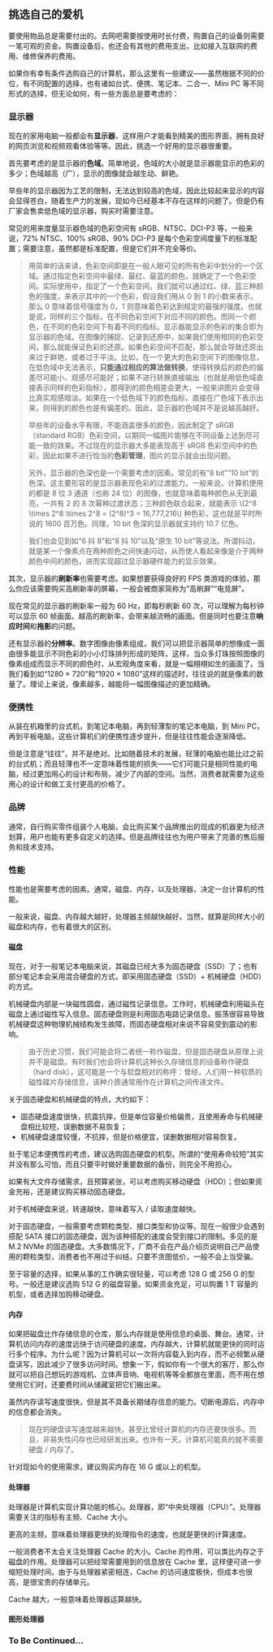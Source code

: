 ## 挑选自己的爱机

要使用物品总是需要付出的。去网吧需要按使用时长付费，购置自己的设备则需要一笔可观的资金。购置设备后，也还会有其他的费用支出，比如接入互联网的费用、维修保养的费用。

如果你有幸有条件选购自己的计算机，那么这里有一些建议——虽然根据不同的价位，有不同配置的选择，也有诸如台式、便携、笔记本、二合一、Mini PC 等不同形式的选择，但无论如何，有一些方面总是要考虑的：

### 显示器

现在的家用电脑一般都会有**显示器**，这样用户才能看到精美的图形界面，拥有良好的网页浏览和视频观看体验等等。因此，挑选一个好用的显示器很重要。

首先要考虑的是显示器的**色域**。简单地说，色域的大小就是显示器能显示的色彩的多少；色域越高（广），显示的图像就会越生动、鲜艳。

早些年的显示器因为工艺的限制，无法达到较高的色域，因此比较起来显示的内容会显得苍白，随着生产力的发展，现如今已经基本不存在这样的问题了。但是仍有厂家会售卖低色域的显示器，购买时需要注意。

常见的用来度量显示器色域的色彩空间有 sRGB、NTSC、DCI-P3 等，一般来说，72% NTSC、100% sRGB、90% DCI-P3 是每个色彩空间度量下的标准配置；需要注意，虽然都是标准配置，但是它们并不完全等价。

> 用简单的话来讲，色彩空间即是在一般人眼可见的所有色彩中划分的一个区域。通过指定色彩空间中最绿、最红、最蓝的颜色，就确定了一个色彩空间。实际使用中，指定了一个色彩空间，我们就可以通过红、绿、蓝三种颜色的强度，来表示其中的一个色彩，假设我们用从 0 到 1 的小数来表示，那么 0 意味着信号强度为 0，1 则意味着色彩达到规定的最强的强度。也就是说，同样的三个指标，在不同色彩空间下对应不同的颜色。而同一个颜色，在不同的色彩空间下有着不同的指标。显示器能显示的色彩的集合即为显示器的色域。在图像的捕捉、记录到还原中，如果我们使用相同的色彩空间，那么就能保证色彩的还原。如果色彩空间不匹配，那么就会导致还原出来过于鲜艳，或者过于平淡。比如，在一个更大的色彩空间下的图像信息，在低色域中无法表示，**只能通过相应的算法做转换**，使得转换后的颜色的偏差尽可能小、观感尽可能好；如果不进行转换直接输出（也就是用低色域直接表示同样的色彩指标），那得到的颜色相差会更大，一般来讲图片会变得比真实观感暗淡。如果在一个低色域下的颜色指标，直接在广色域下表示出来，则得到的颜色也是有偏差的。因此，显示器的色域并不是说越高越好。
>
> 早些年的设备水平有限，不能涵盖很多的颜色，因此制定了 sRGB（standard RGB）色彩空间，以期同一幅图片能够在不同设备上达到尽可能一致的效果。不过现在的显示器大多能表现高于 sRGB 色彩空间中的色彩，因此如果不进行恰当的**色彩管理**，图片的显示就会出现问题。
>
> 另外，显示器的色深也是一个需要考虑的因素。常见的有“8 bit”“10 bit”的色深。这主要形容的是显示器表现色彩的过渡能力。一般来说，计算机使用的都是 8 位 3 通道（也称 24 位）的图像，也就意味着每种颜色从无到最亮，一共有 2 的 8 次幂种过渡状态；三种颜色联合起来，就能表示 \\(2^8 \times 2^8 \times 2^8 = (2^8)^3 = 16,777,216\\) 种色彩，这也就是平时所说的 1600 百万色。同理，10 bit 色深的显示器就支持约 10.7 亿色。
>
> 我们也会见到如“6 抖 8”和“8 抖 10”以及“原生 10 bit”等说法。所谓抖动，就是某一个像素点在两种颜色之间快速闪动，从而使人看起来像是介于两种颜色中间的颜色，进而实现超过显示器硬件能力的显示效果。

其次，显示器的**刷新率**也需要考虑。如果想要获得良好的 FPS 类游戏的体验，那么你应该需要购买高刷新率的屏幕，一般会被商家简称为“高刷屏”“电竞屏”。

现在常见的显示器的刷新率一般为 60 Hz，即每秒刷新 60 次，可以理解为每秒钟可以显示 60 帧画面。越高的刷新率，会带来越流畅的画面。但是同时也要注意**响应时间**和**拖影**的问题。

还有显示器的**分辨率**。数字图像由像素组成，我们可以把显示器简单的想像成一面由很多能显示不同色彩的小小灯珠排列形成的矩阵，这样，当众多灯珠按照图像的像素组成而显示不同的颜色时，从宏观角度来看，就是一幅栩栩如生的画面了。当我们看到如“1280 × 720”和“1920 × 1080”这样的描述时，往往说的就是像素的数量了。理论上来说，像素越多，越能将一幅图像描述的更加精确。

### 便携性

从装在机箱里的台式机，到笔记本电脑，再到轻薄型的笔记本电脑，到 Mini PC，再到平板电脑，这些计算机们的便携性逐步提升，但是往往性能会逐渐降低。

但是注意是“往往”，并不是绝对。比如随着技术的发展，轻薄的电脑也能比过之前的台式机；而且轻薄也不一定意味着性能的损失——它们可能只是相同性能的电脑，经过更加用心的设计和布局，减少了内部的空间。当然，消费者就需要为这些用心的设计和做工支付更高的价格了。

### 品牌

通常，自行购买零件组装个人电脑，会比购买某个品牌推出的现成的机器更为经济划算，用户也能有更多自定义的选择。但是品牌往往也为用户带来了完善的售后服务和技术支持。

### 性能

性能也是需要考虑的因素。通常，磁盘、内存，以及处理器，决定一台计算机的性能。

一般来说，磁盘、内存越大越好，处理器主频越快越好。当然，就算是同样大小的磁盘和内存，也有着很大的区别。

#### 磁盘

现在，对于一般笔记本电脑来说，其磁盘已经大多为固态硬盘（SSD）了；也有部分笔记本会采用混合硬盘的方式，即采用固态硬盘（SSD）+ 机械硬盘（HDD）的方式。

机械硬盘内部是一块磁性圆盘，通过磁性记录信息。工作时，机械硬盘利用磁头在磁盘上通过磁性写入信息。固态硬盘则是利用固态电路记录信息。振荡很容易导致机械硬盘这种物理机械结构发生故障，而固态硬盘相对来说不容易受到震动的影响。

> 由于历史习惯，我们可能会将二者统一称作磁盘，但是固态硬盘从原理上说并不是磁盘。有时我们也会将计算机这种长久存储信息的设备称作硬盘（hard disk），这可能是一个与软盘相对的称呼：曾经，人们用一种软质的磁性碟片存储信息，该种介质通常用作在计算机之间传递文件。

关于固态硬盘和机械硬盘的特点，大约如下：

- 固态硬盘速度很快，抗震抗摔，但是单位容量价格偏贵，且使用寿命与机械硬盘相比较短，误删数据不易恢复；
- 机械硬盘速度较慢，不抗摔，但是价格便宜，误删数据相对容易恢复。

处于笔记本便携性的考虑，建议选购固态硬盘的机型。所谓的“使用寿命较短”其实并没有那么可怕，而且只要平时做好重要数据的备份，则完全不用担心。

如果有大文件存储需求，且预算紧张，可以考虑购买移动硬盘（HDD）；但如果资金充裕，还是建议购买移动固态硬盘。

对于机械硬盘来说，转速越快，意味着写入 / 读取速度越快。

对于固态硬盘，一般需要考虑颗粒类型、接口类型和协议等。现在一般很少会遇到搭配 SATA 接口的固态硬盘，因为该种搭配的速度会受到接口的限制。多见的是 M.2 NVMe 的固态硬盘。大多数情况下，厂商不会在产品介绍页说明自己产品使用的颗粒类型，消费者也不用过于纠结，只要不贪图低价，一般不会上当受骗。

至于容量的选择，如果从事的工作确实很轻量，可以考虑 128 G 或 256 G 的型号。一般还是建议选购 512 G 的磁盘容量。如果资金充足，可以购置 1 T 容量的机型，或者选择加购移动硬盘。

#### 内存

如果把磁盘比作存储信息的仓库，那么内存就是使用信息的桌面、舞台。通常，计算机访问内存的速度远快于访问硬盘的速度。内存越大，计算机就能更快的同时运行多个程序。为什么呢？因为计算机可以一次将内容载入到内存，而不必频繁从硬盘读写，因此减少了很多访问时间。想象一下，假如你有一个很大的客厅，那么你就可以把自己想玩的游戏机、立体声音响、电视机等等全都放在里面，而不用在想使用它们时，还要费时间从储藏室把它们搬出来。

虽然内存读写速度很快，但是其不具备长期储存信息的能力。切断电源后，内存中的信息都会消失。

> 现在的硬盘读写速度越来越快，甚至比曾经计算机的内存还要快很多。而且，非易失性闪存也已经研发出来。也许有一天，计算机可能真的就不需要硬盘 / 内存了。

针对现如今的使用需求，建议购买内存在 16 G 或以上的机型。

#### 处理器

处理器是计算机实现计算功能的核心。处理器，即“中央处理器（CPU）”。处理器需要关注的指标有主频、Cache 大小。

更高的主频，意味着处理器更快的处理指令的速度，也就是更快的计算速度。

一般消费者不太会关注处理器 Cache 的大小。Cache 的作用，可以类比内存之于磁盘的作用。处理器可以把经常需要用到的信息放在 Cache 里，这样便可进一步缩短处理时间。由于与处理器紧密相连，Cache 的访问速度极快，但成本也很高，是很宝贵的存储单元。

Cache 越大，一般意味着处理器运算越快。

#### 图形处理器

### To Be Continued...
